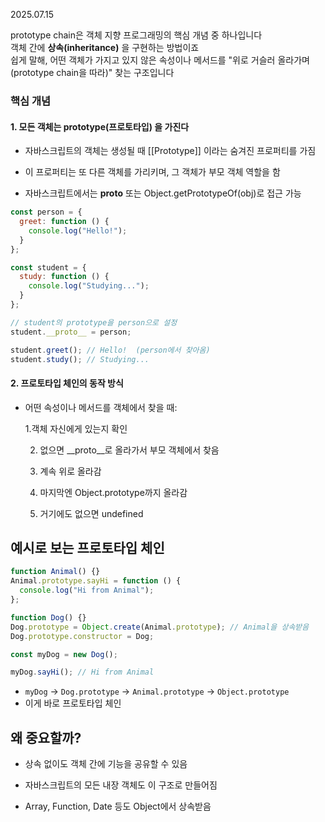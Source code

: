 2025.07.15

prototype chain은 객체 지향 프로그래밍의 핵심 개념 중 하나입니다<br> 객체 간에 **상속(inheritance)** 을 구현하는 방법이죠<br> 쉽게 말해, 어떤 객체가 가지고 있지 않은 속성이나 메서드를 "위로 거슬러 올라가며(prototype chain을 따라)" 찾는 구조입니다

### 핵심 개념
#### 1. 모든 객체는 **prototype(프로토타입)** 을 가진다
- 자바스크립트의 객체는 생성될 때 [[Prototype]] 이라는 숨겨진 프로퍼티를 가짐

- 이 프로퍼티는 또 다른 객체를 가리키며, 그 객체가 부모 객체 역할을 함

- 자바스크립트에서는 __proto__ 또는 Object.getPrototypeOf(obj)로 접근 가능
```js
const person = {
  greet: function () {
    console.log("Hello!");
  }
};

const student = {
  study: function () {
    console.log("Studying...");
  }
};

// student의 prototype을 person으로 설정
student.__proto__ = person;

student.greet(); // Hello!  (person에서 찾아옴)
student.study(); // Studying...
```
#### 2. 프로토타입 체인의 동작 방식
- 어떤 속성이나 메서드를 객체에서 찾을 때:

    1.객체 자신에게 있는지 확인

    2. 없으면 __proto__로 올라가서 부모 객체에서 찾음

    3. 계속 위로 올라감

    4. 마지막엔 Object.prototype까지 올라감

    5. 거기에도 없으면 undefined

## 예시로 보는 프로토타입 체인
```js
function Animal() {}
Animal.prototype.sayHi = function () {
  console.log("Hi from Animal");
};

function Dog() {}
Dog.prototype = Object.create(Animal.prototype); // Animal을 상속받음
Dog.prototype.constructor = Dog;

const myDog = new Dog();

myDog.sayHi(); // Hi from Animal
```
- `myDog` → `Dog.prototype` → `Animal.prototype` → `Object.prototype`
- 이게 바로 프로토타입 체인


## 왜 중요할까?
- 상속 없이도 객체 간에 기능을 공유할 수 있음

- 자바스크립트의 모든 내장 객체도 이 구조로 만들어짐

- Array, Function, Date 등도 Object에서 상속받음